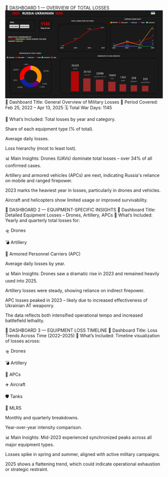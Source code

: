 📌 DASHBOARD 1 — OVERVIEW OF TOTAL LOSSES
![Image alt](https://github.com/YakymivLuybomyr/2022-Russia-Ukraine-War/blob/main/DATA/WAR%202022%20dashboard%201.png)
🧩 Dashboard Title: General Overview of Military Losses
📅 Period Covered: Feb 25, 2022 – Apr 13, 2025
🗓️ Total War Days: 1145

📍 What’s Included:
Total losses by year and category.

Share of each equipment type (% of total).

Average daily losses.

Loss hierarchy (most to least lost).

📊 Main Insights:
Drones (UAVs) dominate total losses – over 34% of all confirmed cases.

Artillery and armored vehicles (APCs) are next, indicating Russia's reliance on mobile and ranged firepower.

2023 marks the heaviest year in losses, particularly in drones and vehicles.

Aircraft and helicopters show limited usage or improved survivability.

📌 DASHBOARD 2 — EQUIPMENT-SPECIFIC INSIGHTS
🧩 Dashboard Title: Detailed Equipment Losses – Drones, Artillery, APCs
📍 What’s Included:
Yearly and quarterly total losses for:

🛸 Drones

💣 Artillery

🚛 Armored Personnel Carriers (APC)

Average daily losses by year.

📊 Main Insights:
Drones saw a dramatic rise in 2023 and remained heavily used into 2025.

Artillery losses were steady, showing reliance on indirect firepower.

APC losses peaked in 2023 – likely due to increased effectiveness of Ukrainian AT weaponry.

The data reflects both intensified operational tempo and increased battlefield lethality.

📌 DASHBOARD 3 — EQUIPMENT LOSS TIMELINE
🧩 Dashboard Title: Loss Trends Across Time (2022–2025)
📍 What’s Included:
Timeline visualization of losses across:

🛸 Drones

💣 Artillery

🚛 APCs

✈️ Aircraft

🛡️ Tanks

🚀 MLRS

Monthly and quarterly breakdowns.

Year-over-year intensity comparison.

📊 Main Insights:
Mid-2023 experienced synchronized peaks across all major equipment types.

Losses spike in spring and summer, aligned with active military campaigns.

2025 shows a flattening trend, which could indicate operational exhaustion or strategic restraint.



